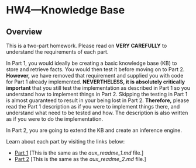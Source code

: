 # HW4—Knowledge Base


## Overview

This is a two-part homework. Please read on __VERY CAREFULLY__ to understand the requirements of each part.

In Part 1, you would ideally be creating a basic knowledge base (KB) to store and retrieve facts. You would then test it before moving on to Part 2. __However,__ we have removed that requirement and supplied you with code for Part 1 already implemented. __NEVERTHELESS, it is absolutely critically important__ that you still test the implementation as described in Part 1 so you understand how to implement things in Part 2. Skipping the testing in Part 1 is almost guaranteed to result in your being lost in Part 2. __Therefore,__ please read the Part 1 description as if you were to implement things there, and understand what need to be tested and how. The description is also written as if you were to do the implementation.

In Part 2, you are going to extend the KB and create an inference engine.

Learn about each part by visiting the links below:

- [Part 1](https://github.com/NUCS348/assignment-4-knowledge-base/blob/main/aux_readme_1.md) \[This is the same as the _aux_readme_1.md_ file.\]
- [Part 2](https://github.com/NUCS348/assignment-4-knowledge-base/blob/main/aux_readme_2.md) \[This is the same as the _aux_readme_2.md_ file.\]

